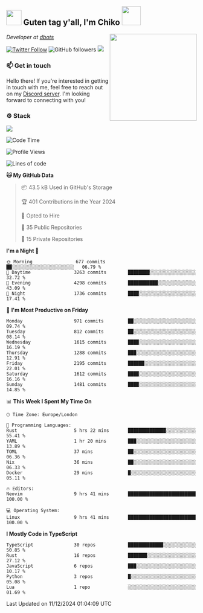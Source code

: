 <h2><img src="https://cdn.discordapp.com/emojis/1100181376730402906.gif?quality=lossless" width="40"> Guten tag y'all, I'm Chiko <img src="https://a.ppy.sh/15907233" width="50"></h2>
<a href="https://cataas.com"><img align='right' src="https://cataas.com/cat" width="230"></a>
<p><em>Developer at <a href="https://github.com/dbotsfun">dbots</a></em></p>

[![Twitter Follow](https://img.shields.io/twitter/follow/chikoxq?label=Follow)](https://twitter.com/intent/follow?screen_name=chikoxq)
![GitHub followers](https://img.shields.io/github/followers/chikof?label=Follow&style=social)
![](https://komarev.com/ghpvc/?username=chikof&color=blue)

### 📫 Get in touch
Hello there! If you're interested in getting in touch with me, feel free to reach out on my [Discord server](https://discord.gg/sejc7TnX6N). I'm looking forward to connecting with you!

### ⚙️ Stack
[![](https://skillicons.dev/icons?i=git,kubernetes,docker,js,ts,cloudflare,css,deno,express,graphql,html,mongodb,nestjs,py,react,apollo,bash,java,lua,nextjs,netlify,nodejs,ps,powershell,rust,neovim,tauri,sentry,postgres,tailwind,prisma,actix,workers)](https://skillicons.dev)

<!--START_SECTION:waka-->
![Code Time](http://img.shields.io/badge/Code%20Time-1%2C960%20hrs%2055%20mins-blue)

![Profile Views](http://img.shields.io/badge/Profile%20Views-6-blue)

![Lines of code](https://img.shields.io/badge/From%20Hello%20World%20I%27ve%20Written-6.5%20million%20lines%20of%20code-blue)

**🐱 My GitHub Data** 

> 📦 43.5 kB Used in GitHub's Storage 
 > 
> 🏆 401 Contributions in the Year 2024
 > 
> 💼 Opted to Hire
 > 
> 📜 35 Public Repositories 
 > 
> 🔑 15 Private Repositories 
 > 
**I'm a Night 🦉** 

```text
🌞 Morning                677 commits         ██░░░░░░░░░░░░░░░░░░░░░░░   06.79 % 
🌆 Daytime                3263 commits        ████████░░░░░░░░░░░░░░░░░   32.72 % 
🌃 Evening                4298 commits        ███████████░░░░░░░░░░░░░░   43.09 % 
🌙 Night                  1736 commits        ████░░░░░░░░░░░░░░░░░░░░░   17.41 % 
```
📅 **I'm Most Productive on Friday** 

```text
Monday                   971 commits         ██░░░░░░░░░░░░░░░░░░░░░░░   09.74 % 
Tuesday                  812 commits         ██░░░░░░░░░░░░░░░░░░░░░░░   08.14 % 
Wednesday                1615 commits        ████░░░░░░░░░░░░░░░░░░░░░   16.19 % 
Thursday                 1288 commits        ███░░░░░░░░░░░░░░░░░░░░░░   12.91 % 
Friday                   2195 commits        ██████░░░░░░░░░░░░░░░░░░░   22.01 % 
Saturday                 1612 commits        ████░░░░░░░░░░░░░░░░░░░░░   16.16 % 
Sunday                   1481 commits        ████░░░░░░░░░░░░░░░░░░░░░   14.85 % 
```


📊 **This Week I Spent My Time On** 

```text
🕑︎ Time Zone: Europe/London

💬 Programming Languages: 
Rust                     5 hrs 22 mins       ██████████████░░░░░░░░░░░   55.41 % 
YAML                     1 hr 20 mins        ███░░░░░░░░░░░░░░░░░░░░░░   13.89 % 
TOML                     37 mins             ██░░░░░░░░░░░░░░░░░░░░░░░   06.36 % 
Nix                      36 mins             ██░░░░░░░░░░░░░░░░░░░░░░░   06.33 % 
Docker                   29 mins             █░░░░░░░░░░░░░░░░░░░░░░░░   05.11 % 

🔥 Editors: 
Neovim                   9 hrs 41 mins       █████████████████████████   100.00 % 

💻 Operating System: 
Linux                    9 hrs 41 mins       █████████████████████████   100.00 % 
```

**I Mostly Code in TypeScript** 

```text
TypeScript               30 repos            █████████████░░░░░░░░░░░░   50.85 % 
Rust                     16 repos            ███████░░░░░░░░░░░░░░░░░░   27.12 % 
JavaScript               6 repos             ███░░░░░░░░░░░░░░░░░░░░░░   10.17 % 
Python                   3 repos             █░░░░░░░░░░░░░░░░░░░░░░░░   05.08 % 
Lua                      1 repo              ░░░░░░░░░░░░░░░░░░░░░░░░░   01.69 % 
```




 Last Updated on 11/12/2024 01:04:09 UTC
<!--END_SECTION:waka-->


<!--
<p align="center">
     <a href="https://discord.gg/HhybNhchcC"><img src="https://invidget.switchblade.xyz/sejc7TnX6N" align="center" ><a>
</p> 
-->
